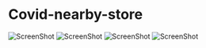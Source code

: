 # Covid-nearby-store
![ScreenShot](https://github.com/raviranjan19750/Covid-nearby-store/blob/master/images/nearby%20atm.jpeg)
![ScreenShot](https://github.com/raviranjan19750/Covid-nearby-store/blob/master/images/nearby%20cafe.jpeg)
![ScreenShot](https://github.com/raviranjan19750/Covid-nearby-store/blob/master/images/nearby%20hospitals.jpeg)
![ScreenShot](https://github.com/raviranjan19750/Covid-nearby-store/blob/master/images/nearby%20super%20markets.jpeg)

